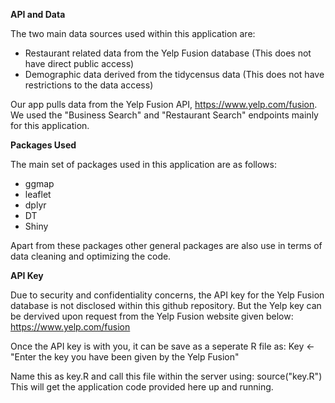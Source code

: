 **API and Data**

The two main data sources used within this application are:
- Restaurant related data from the Yelp Fusion database
(This does not have direct public access) 
- Demographic data derived from the tidycensus data
(This does not have restrictions to the data access)

Our app pulls data from the Yelp Fusion API, https://www.yelp.com/fusion. 
We used the "Business Search" and "Restaurant Search" endpoints mainly for this application.
 

**Packages Used**

The main set of packages used in this application are as follows:
- ggmap
- leaflet
- dplyr
- DT
- Shiny

Apart from these packages other general packages are also use in terms of data cleaning and optimizing the code.

**API Key**

Due to security and confidentiality concerns, the API key for the Yelp Fusion database is not disclosed within this github repository.
But the Yelp key can be dervived upon request from the Yelp Fusion website given below:
 https://www.yelp.com/fusion
 
Once the API key is with you, it can be save as a seperate R file as:
Key <- "Enter the key you have been given by the Yelp Fusion"

Name this as key.R and call this file within the server using:
source("key.R") 
This will get the application code provided here up and running.


